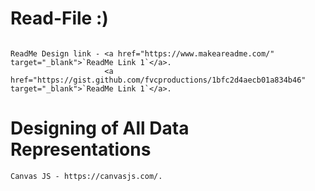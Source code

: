 
# Read-File :)

```

ReadMe Design link - <a href="https://www.makeareadme.com/" target="_blank">`ReadMe Link 1`</a>.
                     <a href="https://gist.github.com/fvcproductions/1bfc2d4aecb01a834b46" target="_blank">`ReadMe Link 1`</a>.
```

# Designing of All Data Representations

```
Canvas JS - https://canvasjs.com/.
```
